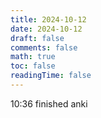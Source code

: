 ```yaml
---
title: 2024-10-12
date: 2024-10-12
draft: false
comments: false
math: true
toc: false
readingTime: false
---
```


10:36 finished anki